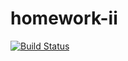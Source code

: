 # homework-ii

[![Build Status](https://travis-ci.org/indigowhale33/4995-hw2.svg?branch=master)](https://travis-ci.org/indigowhale33/4995-hw2)
